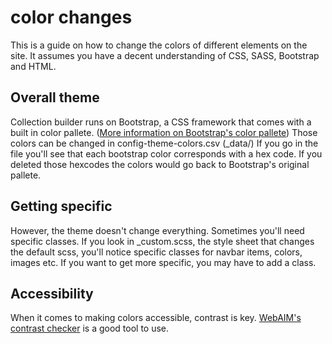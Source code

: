 # color changes 
This is a guide on how to change the colors of different elements on the site. It assumes you have a decent understanding of CSS, SASS, Bootstrap and HTML.

## Overall theme

Collection builder runs on Bootstrap, a CSS framework that comes with a built in color pallete. ([More information on Bootstrap's color pallete](https://getbootstrap.com/docs/5.0/customize/color/)) Those colors can be changed in config-theme-colors.csv (_data/) If you go in the file you'll see that each bootstrap color corresponds with a hex code. If you deleted those hexcodes the colors would go back to Bootstrap's original pallete. 

## Getting specific

However, the theme doesn't change everything. Sometimes you'll need specific classes. If you look in _custom.scss, the style sheet that changes the default scss, you'll notice specific classes for navbar items, colors, images etc. If you want to get more specific, you may have to add a class. 

## Accessibility

When it comes to making colors accessible, contrast is key. [WebAIM's contrast checker](https://webaim.org/resources/contrastchecker/) is a good tool to use. 
